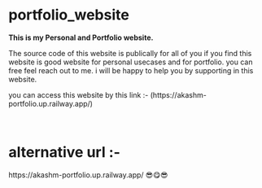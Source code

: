 # portfolio_website
<p><b>This is my Personal and Portfolio website.</b></p>
<p>The source code of this  website is publically for all of you if you find this website
is good website  for personal usecases and for portfolio. you can free feel  reach out to me. i will be happy  to help you by supporting in this website.</p>

<p><b></b> you can access this website by this link :- (https://akashm-portfolio.up.railway.app/)<p>
<br>
<h1>alternative url :- </h1>https://akashm-portfolio.up.railway.app/
😎😋😎
